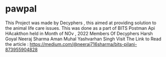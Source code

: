 # pawpal
This Project was made by Decyphers , this aimed at providing solution to the animal life care issues.
This was done as a part of BITS Postman Api HAcakthon held in Month of NOv , 2022
Members Of Decyphers
Harsh Goyal
Neeraj Sharma
Aman Muhal
Yashvarhan Singh 
Visit The Link to Read the article : https://medium.com/@neeraj716sharma/bits-pilani-873955904828


